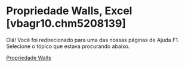 
# Propriedade Walls, Excel [vbagr10.chm5208139]

Olá! Você foi redirecionado para uma das nossas páginas de Ajuda F1. Selecione o tópico que estava procurando abaixo.

[Propriedade Walls](http://msdn.microsoft.com/library/74da4bfa-7b53-80d9-a673-42a67ffab787%28Office.15%29.aspx)

